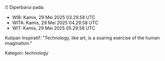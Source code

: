 ⏰ Diperbarui pada:
- WIB: Kamis, 29 Mei 2025 03.29.58 UTC
- WITA: Kamis, 29 Mei 2025 04.29.58 UTC
- WIT: Kamis, 29 Mei 2025 05.29.58 UTC

Kutipan Inspiratif:
"Technology, like art, is a soaring exercise of the human imagination."


Kategori: technology

